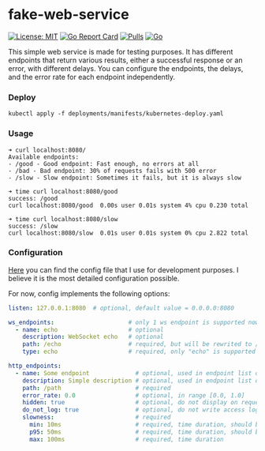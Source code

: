 # fake-web-service

[![License: MIT](https://img.shields.io/badge/License-MIT%202.0-blue.svg)](https://github.com/sergkondr/fake-web-service/blob/main/LICENSE)
[![Go Report Card](https://goreportcard.com/badge/github.com/sergkondr/fake-web-service)](https://goreportcard.com/report/github.com/sergkondr/fake-web-service)
[![Pulls](https://img.shields.io/docker/pulls/sergkondr/fakesvc.svg)](https://hub.docker.com/r/sergkondr/fakesvc)
[![Go](https://github.com/sergkondr/fake-web-service/actions/workflows/go.yml/badge.svg)](https://github.com/sergkondr/fake-web-service/actions/workflows/go.yml)

This simple web service is made for testing purposes. 
It has different endpoints that return various results, either a successful response or an error, 
with different delays. You can configure the endpoints, the delays, and the error rate for each endpoint independently.  

### Deploy

```
kubectl apply -f deployments/manifests/kubernetes-deploy.yaml
```

### Usage

```shell
➜ curl localhost:8080/
Available endpoints:
- /good - Good endpoint: Fast enough, no errors at all
- /bad - Bad endpoint: 30% of requests fails with 500 error
- /slow - Slow endpoint: Sometimes it fails, but it is always slow

➜ time curl localhost:8080/good
success: /good
curl localhost:8080/good  0.00s user 0.01s system 4% cpu 0.230 total

➜ time curl localhost:8080/slow
success: /slow
curl localhost:8080/slow  0.01s user 0.01s system 0% cpu 2.822 total
```

### Configuration

[Here](./examples/config.yaml) you can find the config file that I use for development purposes. I believe it is the most detailed configuration possible.

For now, config implements the following options:
```yaml
listen: 127.0.0.1:8080  # optional, default value = 0.0.0.0:8080

ws_endpoints:                     # only 1 ws endpoint is supported now
  - name: echo                    # optional
    description: WebSocket echo   # optional
    path: /echo                   # required, but will be rewrited to /ws/{{ path }} 
    type: echo                    # required, only "echo" is supported now

http_endpoints:
  - name: Some endpoint             # optional, used in endpoint list on /
    description: Simple description # optional, used in endpoint list on /
    path: /path                     # required
    error_rate: 0.0                 # optional, in range [0.0, 1.0]
    hidden: true                    # optional, do not display on request to /
    do_not_log: true                # optional, do not write access logs
    slowness:                       # required
      min: 10ms                     # required, time duration, should be less than p95
      p95: 50ms                     # required, time duration, should be less than max
      max: 100ms                    # required, time duration
```
